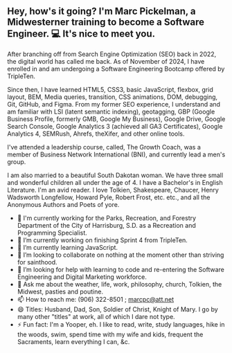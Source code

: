 ## Hey, how's it going? I'm Marc Pickelman, a Midwesterner training to become a Software Engineer. 💻 It's nice to meet you.

After branching off from Search Engine Optimization (SEO) back in 2022, the digital world has called me back. As of November of 2024, I have enrolled in and am undergoing a Software Engineering Bootcamp offered by TripleTen. 

Since then, I have learned HTML5, CSS3, basic JavaScript, flexbox, grid layout, BEM, Media queries, transition, CSS animations, DOM, debugging, Git, GitHub, and Figma. From my former SEO experience, I understand and am familiar with LSI (latent semantic indexing), geotagging, GBP (Google Business Profile, formerly GMB, Google My Business), Google Drive, Google Search Console, Google Analytics 3 (achieved all GA3 Certificates), Google Analytics 4, SEMRush, Ahrefs, theXifer, and other online tools.

I've attended a leadership course, called, The Growth Coach, was a member of Business Network International (BNI), and currently lead a men's group.

I am also married to a beautiful South Dakotan woman. We have three small and wonderful children all under the age of 4. I have a Bachelor's in English Literature. I'm an avid reader. I love Tolkien, Shakespeare, Chaucer, Henry Wadsworth Longfellow, Howard Pyle, Robert Frost, etc. etc., and all the Anonymous Authors and Poets of yore.

- 🌳 I'm currently working for the Parks, Recreation, and Forestry Department of the City of Harrisburg, S.D. as a Recreation and Programming Specialist.
- 🔭 I’m currently working on finishing Sprint 4 from TripleTen.
- 🌱 I’m currently learning JavaScript.
- 👯 I’m looking to collaborate on nothing at the moment other than striving for sainthood.
- 🤔 I’m looking for help with learning to code and re-entering the Software Engineering and Digital Marketing workforce.
- 💬 Ask me about the weather, life, work, philosophy, church, Tolkien, the Midwest, pasties and poutine.
- 📫 How to reach me: (906) 322-8501 ; marcpc@att.net
- 😄 Titles: Husband, Dad, Son, Soldier of Christ, Knight of Mary. I go by many other "titles" at work, all of which I dare not type.
- ⚡ Fun fact: I'm a Yooper, eh. I like to read, write, study languages, hike in the woods, swim, spend time with my wife and kids, frequent the Sacraments, learn everything I can, &c.

